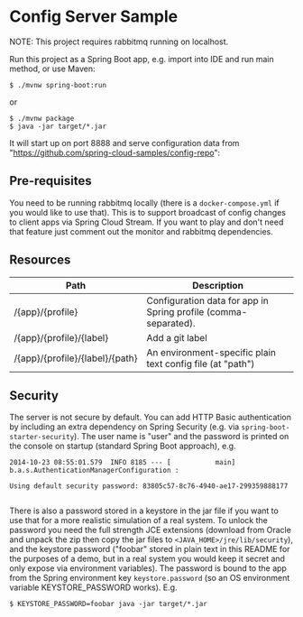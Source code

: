 # Config Server Sample

NOTE: This project requires rabbitmq running on localhost.

Run this project as a Spring Boot app, e.g. import into IDE and run
main method, or use Maven:

```
$ ./mvnw spring-boot:run
```

or

```
$ ./mvnw package
$ java -jar target/*.jar
```

It will start up on port 8888 and serve configuration data from
"https://github.com/spring-cloud-samples/config-repo":

## Pre-requisites

You need to be running rabbitmq locally (there is a `docker-compose.yml` if you would
like to use that). This is to support broadcast of config changes to client apps
via Spring Cloud Stream. If you want to play and don't need that feature just
comment out the monitor and rabbitmq dependencies.

## Resources

| Path             | Description  |
|------------------|--------------|
| /{app}/{profile} | Configuration data for app in Spring profile (comma-separated).|
| /{app}/{profile}/{label} | Add a git label |
| /{app}/{profile}/{label}/{path} | An environment-specific plain text config file (at "path") |

## Security

The server is not secure by default. You can add HTTP Basic
authentication by including an extra dependency on Spring Security
(e.g. via `spring-boot-starter-security`). The user name is "user" and
the password is printed on the console on startup (standard Spring
Boot approach), e.g.

```
2014-10-23 08:55:01.579  INFO 8185 --- [           main] b.a.s.AuthenticationManagerConfiguration :

Using default security password: 83805c57-8c76-4940-ae17-299359888177


```

There is also a password stored in a keystore in the jar file if you
want to use that for a more realistic simulation of a real system. To
unlock the password you need the full strength JCE extensions
(download from Oracle and unpack the zip then copy the jar files to
`<JAVA_HOME>/jre/lib/security`), and the keystore password ("foobar"
stored in plain text in this README for the purposes of a demo, but in
a real system you would keep it secret and only expose via environment
variables).  The password is bound to the app from the Spring
environment key `keystore.password` (so an OS environment variable
KEYSTORE_PASSWORD works).  E.g.

```
$ KEYSTORE_PASSWORD=foobar java -jar target/*.jar
```
